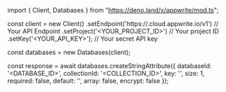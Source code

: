import { Client, Databases } from "https://deno.land/x/appwrite/mod.ts";

const client = new Client()
    .setEndpoint('https://<REGION>.cloud.appwrite.io/v1') // Your API Endpoint
    .setProject('<YOUR_PROJECT_ID>') // Your project ID
    .setKey('<YOUR_API_KEY>'); // Your secret API key

const databases = new Databases(client);

const response = await databases.createStringAttribute({
    databaseId: '<DATABASE_ID>',
    collectionId: '<COLLECTION_ID>',
    key: '',
    size: 1,
    required: false,
    default: '<DEFAULT>',
    array: false,
    encrypt: false
});
